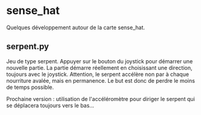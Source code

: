 # sense_hat
Quelques développement autour de la carte sense_hat.

## serpent.py
Jeu de type serpent. Appuyer sur le bouton du joystick pour démarrer une
nouvelle partie. La partie démarre réellement en choisissant une direction,
toujours avec le joystick.
Attention, le serpent accélère non par à chaque nourriture avalée, mais en
permanence. Le but est donc de perdre le moins de temps possible.

Prochaine version : utilisation de l'accéléromètre pour diriger le serpent qui
se déplacera toujours vers le bas...
